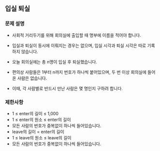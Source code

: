 ## 입실 퇴실
### 문제 설명
- 사회적 거리두기를 위해 회의실에 출입할 때 명부에 이름을 적어야 합니다.
- 입실과 퇴실이 동시에 이뤄지는 경우는 없으며, 입실 시각과 퇴실 시각은 따로 기록하지 않습니다.

- 오늘 회의실에는 총 n명이 입실 후 퇴실했습니다.
-  편의상 사람들은 1부터 n까지 번호가 하나씩 붙어있으며, 두 번 이상 회의실에 들어온 사람은 없습니다.
- 이때, 각 사람별로 반드시 만난 사람은 몇 명인지 구하려 합니다.

### 제한사항
- 1 ≤ enter의 길이 ≤ 1,000
- 1 ≤ enter의 원소 ≤ enter의 길이
- 모든 사람의 번호가 중복없이 하나씩 들어있습니다.
- leave의 길이 = enter의 길이
- 1 ≤ leave의 원소 ≤ leave의 길이
- 모든 사람의 번호가 중복없이 하나씩 들어있습니다.
